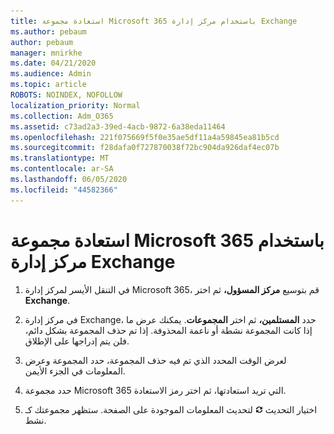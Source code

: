 ```yaml
---
title: استعادة مجموعة Microsoft 365 باستخدام مركز إدارة Exchange
ms.author: pebaum
author: pebaum
manager: mnirkhe
ms.date: 04/21/2020
ms.audience: Admin
ms.topic: article
ROBOTS: NOINDEX, NOFOLLOW
localization_priority: Normal
ms.collection: Adm_O365
ms.assetid: c73ad2a3-39ed-4acb-9872-6a38eda11464
ms.openlocfilehash: 221f075669f5f0e35ae5df11a4a59845ea81b5cd
ms.sourcegitcommit: f28dafa0f727870038f72bc904da926daf4ec07b
ms.translationtype: MT
ms.contentlocale: ar-SA
ms.lasthandoff: 06/05/2020
ms.locfileid: "44582366"
---
```

# <a name="restore-a-microsoft-365-group-using-the-exchange-admin-center"></a>استعادة مجموعة Microsoft 365 باستخدام مركز إدارة Exchange

1. في التنقل الأيسر لمركز إدارة Microsoft 365، قم بتوسيع **مركز المسؤول،** ثم اختر **Exchange**.
    
2. في مركز إدارة Exchange، حدد **المستلمين،** ثم اختر **المجموعات**. يمكنك عرض ما إذا كانت المجموعة نشطة أو ناعمة المحذوفة. إذا تم حذف المجموعة بشكل دائم، فلن يتم إدراجها على الإطلاق.
    
3. لعرض الوقت المحدد الذي تم فيه حذف المجموعة، حدد المجموعة وعرض المعلومات في الجزء الأيمن.
    
4. حدد مجموعة Microsoft 365 التي تريد استعادتها، ثم اختر رمز الاستعادة.
    
5. اختيار التحديث ![رمز التحديث](media/6464df90-2a91-4c1f-92a6-9a38c7696ac3.gif) لتحديث المعلومات الموجودة على الصفحة. ستظهر مجموعتك كـ نشط. 
    

